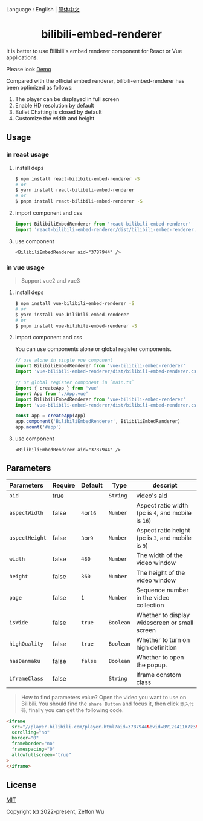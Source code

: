 Language : English | [简体中文](./README-zh-CN.md)

<h1 align="center">bilibili-embed-renderer</h1>

It is better to use Bilibili's embed renderer component for React or Vue applications.

Please look [Demo](https://zeffon.github.io/bilibili-embed-renderer/)

Compared with the official embed renderer, bilibili-embed-renderer has been optimized as follows:

1. The player can be displayed in full screen
2. Enable HD resolution by default
3. Bullet Chatting is closed by default
4. Customize the width and height

## Usage

### in react usage

1. install deps

   ```sh
   $ npm install react-bilibili-embed-renderer -S
   # or
   $ yarn install react-bilibili-embed-renderer
   # or
   $ pnpm install react-bilibili-embed-renderer -S
   ```

2. import component and css

   ```ts
   import BilibiliEmbedRenderer from 'react-bilibili-embed-renderer'
   import 'react-bilibili-embed-renderer/dist/bilibili-embed-renderer.css'
   ```

3. use component

   ```tsx
   <BilibiliEmbedRenderer aid="3787944" />
   ```

### in vue usage

> Support vue2 and vue3

1. install deps

   ```sh
   $ npm install vue-bilibili-embed-renderer -S
   # or
   $ yarn install vue-bilibili-embed-renderer
   # or
   $ pnpm install vue-bilibili-embed-renderer -S
   ```

2. import component and css

   You can use components alone or global register components.

   ```ts
   // use alone in single vue component
   import BilibiliEmbedRenderer from 'vue-bilibili-embed-renderer'
   import 'vue-bilibili-embed-renderer/dist/bilibili-embed-renderer.css'

   // or global register component in `main.ts`
   import { createApp } from 'vue'
   import App from './App.vue'
   import BilibiliEmbedRenderer from 'vue-bilibili-embed-renderer'
   import 'vue-bilibili-embed-renderer/dist/bilibili-embed-renderer.css'

   const app = createApp(App)
   app.component('BilibiliEmbedRenderer', BilibiliEmbedRenderer)
   app.mount('#app')
   ```

3. use component

   ```tsx
   <BilibiliEmbedRenderer aid="3787944" />
   ```

## Parameters

| Parameters     | Require | Default   | Type      | descript                                           |
| :------------- | ------- | --------- | --------- | -------------------------------------------------- |
| `aid`          | true    |           | `String`  | video's aid                                        |
| `aspectWidth`  | false   | `4`or`16` | `Number`  | Aspect ratio width (pc is `4`, and mobile is `16`) |
| `aspectHeight` | false   | `3`or`9`  | `Number`  | Aspect ratio height (pc is `3`, and mobile is `9`) |
| `width`        | false   | `480`     | `Number`  | The width of the video window                      |
| `height`       | false   | `360`     | `Number`  | The height of the video window                     |
| `page`         | false   | `1`       | `Number`  | Sequence number in the video collection            |
| `isWide`       | false   | `true`    | `Boolean` | Whether to display widescreen or small screen      |
| `highQuality`  | false   | `true`    | `Boolean` | Whether to turn on high definition                 |
| `hasDanmaku`   | false   | `false`   | `Boolean` | Whether to open the popup.                         |
| `iframeClass`  | false   |           | `String`  | Iframe constom class                               |

> How to find parameters value?
> Open the video you want to use on Bilibili. You should find the `share Button` and focus it, then click `嵌入代码`, finally you can get the following code.

```html
<iframe
  src="//player.bilibili.com/player.html?aid=3787944&bvid=BV12s411X7z3&cid=6078845&page=1"
  scrolling="no"
  border="0"
  frameborder="no"
  framespacing="0"
  allowfullscreen="true"
>
</iframe>
```

## License

[MIT](https://opensource.org/licenses/MIT)

Copyright (c) 2022-present, Zeffon Wu
